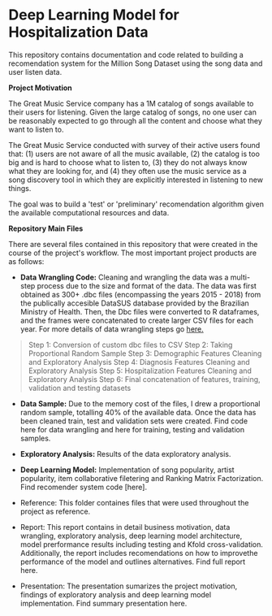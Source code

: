 # Deep Learning Model for Hospitalization Data

This repository contains documentation and code related to building a recomendation system for the Million Song Dataset using the song data and user listen data.

**Project Motivation**

The Great Music Service company has a 1M catalog of songs available to their users for listening. Given the large catalog of songs, no one user can be reasonably expected to go through all the content and choose what they want to listen to.

The Great Music Service conducted with survey of their active users found that: (1) users are not aware of all the music available, (2) the catalog is too big and is hard to choose what to listen to, (3) they do not always know what they are looking for, and (4) they often use the music service as a song discovery tool in which they are explicitly interested in listening to new things.

The goal was to build a 'test' or 'preliminary' recomendation algorithm given the available computational resources and data.

**Repository Main Files**

There are several files contained in this repository that were created in the course of the project's workflow. The most important project products are as follows:

+ **Data Wrangling Code:** Cleaning and wrangling the data was a multi-step process due to the size and format of the data. The data was first obtained as 300+ .dbc files (encompassing the years 2015 - 2018) from the publically accesible DataSUS database provided by the Brazilian Ministry of Health. Then, the Dbc files were converted to R dataframes, and the frames were concatenated to create larger CSV files for each year. For more details of data wrangling steps go [here.](https://github.com/IvetteMTapia/Capstone-2_Deep_Learning/blob/master/Reports-Graphics/Conversion%20and%20Data%20Wrangling%20Process.pdf)

> Step 1: Conversion of custom dbc files to CSV 
> Step 2: Taking Proportional Random Sample
> Step 3: Demographic Features Cleaning and Exploratory Analysis
> Step 4: Diagnosis Features Cleaning and Exploratory Analysis
> Step 5: Hospitalization Features Cleaning and Exploratory Analysis
> Step 6: Final concatenation of features, training, validation and testing datasets

+ **Data Sample:** Due to the memory cost of the files, I drew a proportional random sample, totalling 40% of the available data. Once the data has been cleaned train, test and validation sets were created. Find code here for data wrangling and here for training, testing and validation samples.

+ **Exploratory Analysis:** Results of the data exploratory analysis. 

+ **Deep Learning Model:**  Implementation of song popularity, artist popularity, item collaborative filetering and Ranking Matrix Factorization. Find recomender system code [here].

+ Reference: This folder containes files that were used throughout the project as reference. 

+ Report: This report contains in detail business motivation, data wrangling, exploratory analysis, deep learning model architecture, model prerformance results including testing and Kfold cross-validation. Additionally, the report includes recomendations on how to improvethe performance of the model and outlines alternatives. Find full report here.

+ Presentation: The presentation sumarizes the project motivation, findings of exploratory analysis and deep learning model implementation. Find summary presentation here.
